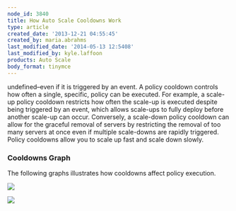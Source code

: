 ```yaml
---
node_id: 3840
title: How Auto Scale Cooldowns Work
type: article
created_date: '2013-12-21 04:55:45'
created_by: maria.abrahms
last_modified_date: '2014-05-13 12:5408'
last_modified_by: kyle.laffoon
products: Auto Scale
body_format: tinymce
---
```


undefined&ndash;even if it is triggered by an event. A
policy cooldown controls how often a single, specific, policy can be
executed. For example, a scale-up policy cooldown restricts how often
the scale-up is executed despite being triggered by an event, which
allows scale-ups to fully deploy before another scale-up can occur.
Conversely, a scale-down policy cooldown can allow for the graceful
removal of servers by restricting the removal of too many servers at
once even if multiple scale-downs are rapidly triggered. Policy
cooldowns allow you to scale up fast and scale down slowly.

### Cooldowns Graph

The following graphs illustrates how cooldowns affect policy execution.

![](/knowledge_center/sites/default/files/field/image/Slide6.png)

 

![](/knowledge_center/sites/default/files/field/image/Slide7.png)


